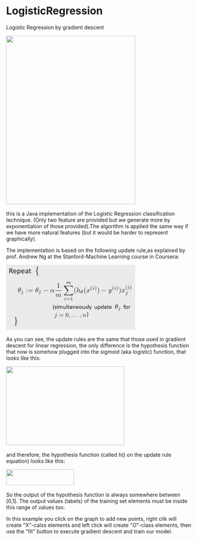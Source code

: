 # LogisticRegression
Logistic Regression by gradient descent

<img src="https://github.com/lopeLH/LogisticRegression/blob/master/LogisticRegression/githubImages/Sin%20t%C3%ADtulo.png"  width=350 height=455 />


this is a Java implementation of the Logistic Regression classification technique. (Only two feature
are provided but we generate more by exponentiation of those provided).The algorithm is applied the same way if we have more natural features (but it would be harder to represent graphically).

The implementation is based on the following update rule,as explained by prof. Andrew Ng at the Stanford-Machine Learning course in Coursera:

<img src="https://github.com/lopeLH/GradientDescent/blob/master/GradientDescent/githubImages/alg.PNG"  width=350 height=175 />

As you can see, the update rules are the same that those used in gradient descent for linear regression, the only difference
is the hypothesis function that now is somehow plugged into the sigmoid (aka logistic) function, that looks like this:

<img src="https://github.com/lopeLH/LogisticRegression/blob/master/LogisticRegression/githubImages/Logistic-curve.svg.png"  width=320 height=213 />

and therefore, the hypothesis function (called h() on the update rule equation) looks like this:

<img src="https://github.com/lopeLH/LogisticRegression/blob/master/LogisticRegression/githubImages/56fc4a24b7084ff8f218aaeb5bfe1c4e.png"  width=184 height=43 />

So the output of the hypothesis function is always somewhere between [0,1]. The output values (labels) of the training set elements
must be inside this range of values too.

In this example you click on the graph to add new points, right clik will create "X"-calss elements and left click will create "O"-class
elements, then use the "fit" button to execute gradient descent and train our model.
